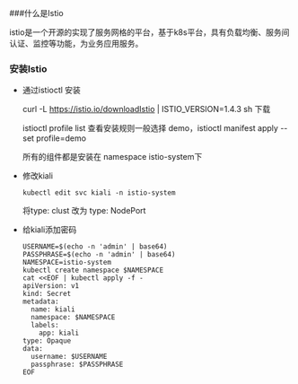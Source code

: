 ###什么是Istio

istio是一个开源的实现了服务网格的平台，基于k8s平台，具有负载均衡、服务间认证、监控等功能，为业务应用服务。

### 安装Istio

- 通过istioctl 安装

  curl -L https://istio.io/downloadIstio | ISTIO_VERSION=1.4.3 sh 下载

  istioctl profile list 查看安装规则一般选择 demo，istioctl manifest apply --set profile=demo

  所有的组件都是安装在 namespace istio-system下

- 修改kiali

  `kubectl edit svc kiali -n istio-system`

  将type: clust 改为 type: NodePort

- 给kiali添加密码

  ```shell
  USERNAME=$(echo -n 'admin' | base64)
  PASSPHRASE=$(echo -n 'admin' | base64)
  NAMESPACE=istio-system
  kubectl create namespace $NAMESPACE
  cat <<EOF | kubectl apply -f -
  apiVersion: v1
  kind: Secret
  metadata:
    name: kiali
    namespace: $NAMESPACE
    labels:
      app: kiali
  type: Opaque
  data:
    username: $USERNAME
    passphrase: $PASSPHRASE
  EOF
  ```

  

  

  

  







